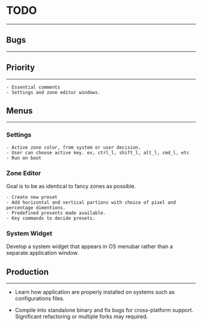 # TODO

---

## Bugs

---


## Priority

---
    - Essential comments
    - Settings and zone editor windows.

## Menus

---

### Settings

    - Active zone color, from system or user decision.
    - User can choose active key. ex, ctrl_l, shift_l, alt_l, cmd_l, etc
    - Run on boot

### Zone Editor
Goal is to be as identical to fancy zones as possible.

    - Create new preset
    - Add horizontal and vertical partions with choice of pixel and percentage dimentions.
    - Predefined presents made available.
    - Key commands to decide presets.
    
### System Widget
Develop a system widget that appears in OS menubar rather than a separate application window.

## Production

---
- Learn how application are properly installed on systems such as configurations files.

- Compile into standalone binary and fix bugs for cross-platform support. Significant refactoring or multiple forks 
may required.